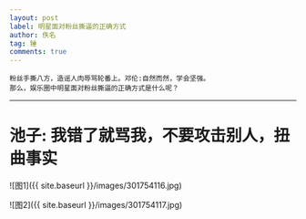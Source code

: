 ```yaml
---
layout: post
label: 明星面对粉丝撕逼的正确方式
author: 佚名
tag: 锤
comments: true
---
```


    粉丝手撕八方，造谣人肉辱骂轮番上。邓伦:自然而然，学会坚强。
    那么，娱乐圈中明星面对粉丝撕逼的正确方式是什么呢？

---

# 池子: 我错了就骂我，不要攻击别人，扭曲事实

![图1]({{ site.baseurl }}/images/301754116.jpg)

![图2]({{ site.baseurl }}/images/301754117.jpg)
